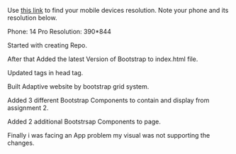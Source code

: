 Use [this link](https://www.webmobilefirst.com/en/devices/) to find your mobile devices resolution. Note your phone and its resolution below.

Phone: 14 Pro
Resolution: 390*844


Started with creating Repo.

After that Added the latest Version of Bootstrap to index.html file.

Updated tags in head tag.

Built Adaptive website by bootstrap grid system.

Added 3 different Bootstrap Components to contain and display from assignment 2.

Added 2 additional Bootstrsap Components to page.

Finally i was facing an App problem my visual was not supporting the changes.


